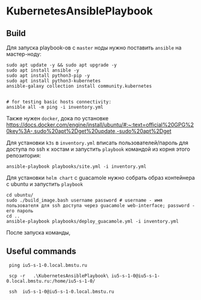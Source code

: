 # KubernetesAnsiblePlaybook

## Build
Для запуска playbook-ов с `master` ноды нужно поставить `ansible` на мастер-ноду: 

```shell
sudo apt update -y && sudo apt upgrade -y
sudo apt install ansible -y
sudo apt install python3-pip -y
sudo apt install python3-kubernetes
ansible-galaxy collection install community.kubernetes


# for testing basic hosts connectivity:
ansible all -m ping -i inventory.yml 
```
Также нужен `docker`, дока по установке https://docs.docker.com/engine/install/ubuntu/#:~:text=official%20GPG%20key%3A-,sudo%20apt%2Dget%20update,-sudo%20apt%2Dget

Для установки `k3s` в `inventory.yml` вписать пользователей/пароль для доступа по ssh к хостам и запустить `playbook` командой из корня этого репозитория:

```shell
ansible-playbook playbooks/site.yml -i inventory.yml
```
Для установки `helm chart` c guacamole нужно собрать образ контейнера с ubuntu и запустить `playbook`

```shell
cd ubuntu/ 
sudo ./build_image.bash username password # username - имя пользователя для ssh доступа через guacamole web-interface; password - его пароль
cd ..
ansible-playbook playbooks/deploy_guacamole.yml -i inventory.yml
```

После запуска команды, 

## Useful commands 
```shell
 ping iu5-s-1-0.local.bmstu.ru
   
 scp -r   .\KubernetesAnsiblePlaybook\ iu5-s-1-0@iu5-s-1-0.local.bmstu.ru:/home/iu5-s-1-0/

 ssh  iu5-s-1-0@iu5-s-1-0.local.bmstu.ru   

```